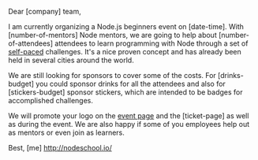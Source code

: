 Dear [company] team,

I am currently organizing a Node.js beginners event on [date-time].
With [number-of-mentors] Node mentors, we are going to help about [number-of-attendees] attendees to
learn programming with Node through a set of [self-paced](nodeschool.io)
challenges. It's a nice proven concept and has already been held in
several cities around the world.

We are still looking for sponsors to cover some of the costs. For 
[drinks-budget] you could sponsor drinks for all the attendees and also for 
[stickers-budget] sponsor stickers, which are intended to be badges for accomplished
challenges. 

We will promote your logo on the [event page](http://nodeschool.io/malang/) and the [ticket-page]
as well as during the event. We are also happy if some of you employees
help out as mentors or even join as learners.

Best,
[me]
http://nodeschool.io/
